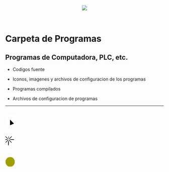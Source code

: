 <br/>
<p align="center">
  <img src="https://avatars2.githubusercontent.com/u/15052789?v=3&s=200">
</p>
<br/>

# Carpeta de Programas

## Programas de Computadora, PLC, etc. 

* Codigos fuente

* Iconos, imagenes y archivos de configuracion de los programas

* Programas compilados

* Archivos de configuracion de programas

---
![mouse.bmp](/Programas/mouse.bmp)
---
![mouseK.bmp](/Programas/mouseK.bmp)
---
![yellow.bmp](/Programas/yellow.bmp)
---
